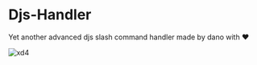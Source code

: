 # Djs-Handler
Yet another advanced djs slash command handler made by dano with ❤️

![xd4](https://media.discordapp.net/attachments/884758267107106861/903701669177589780/Command_handler.png)
